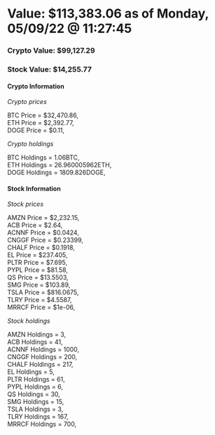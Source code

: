 # Value: $113,383.06 as of Monday, 05/09/22 @ 11:27:45 

### Crypto Value: $99,127.29

### Stock Value: $14,255.77

#### Crypto Information 
*Crypto prices* 

BTC Price = $32,470.86,  
ETH Price = $2,392.77,  
DOGE Price = $0.11,  


*Crypto holdings* 

BTC Holdings = 1.06BTC,  
ETH Holdings = 26.960005962ETH,  
DOGE Holdings = 1809.826DOGE,  


#### Stock Information 

*Stock prices* 

AMZN Price = $2,232.15,  
ACB Price = $2.64,  
ACNNF Price = $0.0424,  
CNGGF Price = $0.23399,  
CHALF Price = $0.1918,  
EL Price = $237.405,  
PLTR Price = $7.695,  
PYPL Price = $81.58,  
QS Price = $13.5503,  
SMG Price = $103.89,  
TSLA Price = $816.0675,  
TLRY Price = $4.5587,  
MRRCF Price = $1e-06,  


*Stock holdings* 

AMZN Holdings = 3,  
ACB Holdings = 41,  
ACNNF Holdings = 1000,  
CNGGF Holdings = 200,  
CHALF Holdings = 217,  
EL Holdings = 5,  
PLTR Holdings = 61,  
PYPL Holdings = 6,  
QS Holdings = 30,  
SMG Holdings = 15,  
TSLA Holdings = 3,  
TLRY Holdings = 167,  
MRRCF Holdings = 700,  


